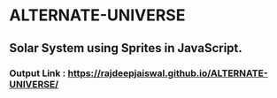 # ALTERNATE-UNIVERSE

## Solar System using Sprites in JavaScript.

### Output Link : https://rajdeepjaiswal.github.io/ALTERNATE-UNIVERSE/
